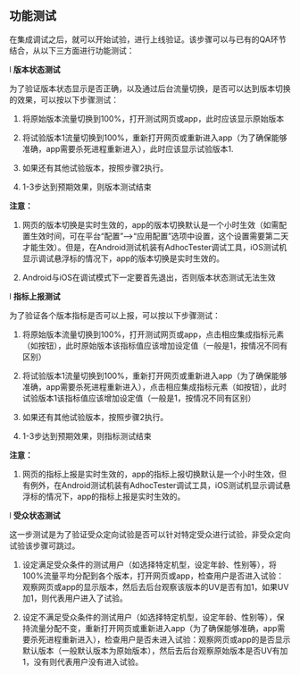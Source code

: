 ## **功能测试**

在集成调试之后，就可以开始试验，进行上线验证。该步骤可以与已有的QA环节结合，从以下三方面进行功能测试：

l  **版本状态测试**

为了验证版本状态显示是否正确，以及通过后台流量切换，是否可以达到版本切换的效果，可以按以下步骤测试：

1. 将原始版本流量切换到100%，打开测试网页或app，此时应该显示原始版本

2. 将试验版本1流量切换到100%，重新打开网页或重新进入app（为了确保能够准确，app需要杀死进程重新进入），此时应该显示试验版本1.

3. 如果还有其他试验版本，按照步骤2执行。

4. 1-3步达到预期效果，则版本测试结束

**注意：**

1. 网页的版本切换是实时生效的，app的版本切换默认是一个小时生效（如需配置生效时间，可在平台“配置”——&gt;“应用配置”选项中设置，这个设置需要第二天才能生效）。但是，在Android测试机装有AdhocTester调试工具，iOS测试机显示调试悬浮标的情况下，app的版本切换是实时生效的。

2. Android与iOS在调试模式下一定要首先退出，否则版本状态测试无法生效

l  **指标上报测试**

为了验证各个版本指标是否可以上报，可以按以下步骤测试：

1. 将原始版本流量切换到100%，打开测试网页或app，点击相应集成指标元素（如按钮），此时原始版本该指标值应该增加设定值（一般是1，按情况不同有区别）

2. 将试验版本1流量切换到100%，重新打开网页或重新进入app（为了确保能够准确，app需要杀死进程重新进入），点击相应集成指标元素（如按钮），此时试验版本1该指标值应该增加设定值（一般是1，按情况不同有区别）

3. 如果还有其他试验版本，按照步骤2执行。

4. 1-3步达到预期效果，则指标测试结束

**注意：**

1. 网页的指标上报是实时生效的，app的指标上报切换默认是一个小时生效，但有例外，在Android测试机装有AdhocTester调试工具，iOS测试机显示调试悬浮标的情况下，app的指标上报是实时生效的。

l  **受众状态测试**

这一步测试是为了验证受众定向试验是否可以针对特定受众进行试验，非受众定向试验该步骤可跳过。

1. 设定满足受众条件的测试用户（如选择特定机型，设定年龄、性别等），将100%流量平均分配到各个版本，打开网页或app，检查用户是否进入试验：观察网页或app的显示版本，然后去后台观察该版本的UV是否有加1，如果UV加1，则代表用户进入了试验。

2. 设定不满足受众条件的测试用户（如选择特定机型，设定年龄、性别等），保持流量分配不变，重新打开网页或重新进入app（为了确保能够准确，app需要杀死进程重新进入），检查用户是否未进入试验：观察网页或app的是否显示默认版本（一般默认版本为原始版本），然后去后台观察原始版本是否UV有加1，没有则代表用户没有进入试验。



